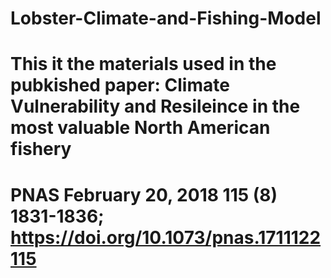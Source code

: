 # Lobster-Climate-and-Fishing-Model

# This it the materials used in the pubkished paper: Climate Vulnerability and Resileince in the most valuable North American fishery
# PNAS February 20, 2018 115 (8) 1831-1836; https://doi.org/10.1073/pnas.1711122115 
